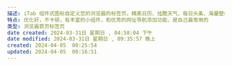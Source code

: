 ```yaml
---
描述: iTab 组件式图标自定义您的浏览器的标签页，精美日历、炫酷天气、每日头条、海量壁纸、常用网址随心订制，并有免费ChatGpt功能
特点: 优化好，不卡顿，有丰富的小组件，和优秀的网址导航添加功能，是自己最常用的
类型: 浏览器首页标签页
date created: 2024-03-31日 星期日 , 04:58:04 下午
date modified: 2024-03-31日 星期日 , 09:35:57 晚上
created: 2024-04-05  00:25:54
updated: 2024-04-05  00:16:51
---
```

